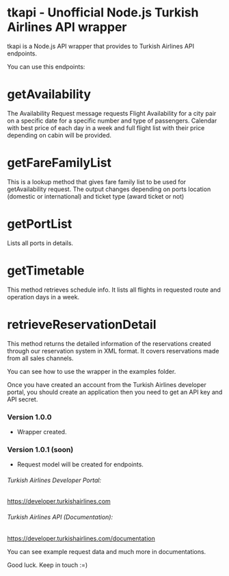 # tkapi - Unofficial Node.js Turkish Airlines API wrapper

tkapi is a Node.js API wrapper that provides to Turkish Airlines API endpoints.

You can use this endpoints:
 # getAvailability 
The Availability Request message requests Flight Availability for a city pair on a specific date for a specific number and type of passengers. Calendar with best price of each day in a week and full flight list with their price depending on cabin will be provided.
 # getFareFamilyList 
This is a lookup method that gives fare family list to be used for getAvailability request. The output changes depending on ports location (domestic or international) and ticket type (award ticket or not)
 # getPortList 
Lists all ports in details.
 # getTimetable 
This method retrieves schedule info. It lists all flights in requested route and operation days in a week.
 
 # retrieveReservationDetail 
This method returns the detailed information of the reservations created through our reservation system in XML format. It covers reservations made from all sales channels.

You can see how to use the wrapper in the examples folder.

Once you have created an account from the Turkish Airlines developer portal, you should create an application then you need to get an API key and API secret.

### Version 1.0.0
- Wrapper created.

### Version 1.0.1 (soon)
- Request model will be created for endpoints.

###### Turkish Airlines Developer Portal:
https://developer.turkishairlines.com

###### Turkish Airlines API (Documentation):
https://developer.turkishairlines.com/documentation

You can see example request data and much more in documentations.

Good luck. Keep in touch :=)